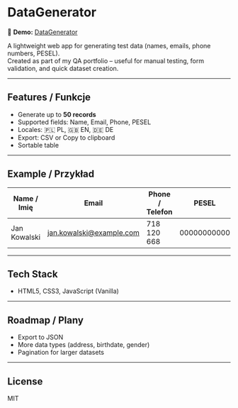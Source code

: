 # DataGenerator

🔗 **Demo:** [DataGenerator](https://adamkgt.github.io/DataGenerator/)

A lightweight web app for generating test data (names, emails, phone numbers, PESEL).  
Created as part of my QA portfolio – useful for manual testing, form validation, and quick dataset creation.  

---

## Features / Funkcje
- Generate up to **50 records**  
- Supported fields: Name, Email, Phone, PESEL  
- Locales: 🇵🇱 PL, 🇬🇧 EN, 🇩🇪 DE  
- Export: CSV or Copy to clipboard  
- Sortable table  

---

## Example / Przykład

| Name / Imię        | Email                    | Phone / Telefon | PESEL        |
|--------------------|--------------------------|-----------------|--------------|
| Jan Kowalski       | jan.kowalski@example.com | 718 120 668     | 00000000000  |

---

## Tech Stack
- HTML5, CSS3, JavaScript (Vanilla)

---

## Roadmap / Plany
- Export to JSON  
- More data types (address, birthdate, gender)  
- Pagination for larger datasets  

---

## License
MIT
